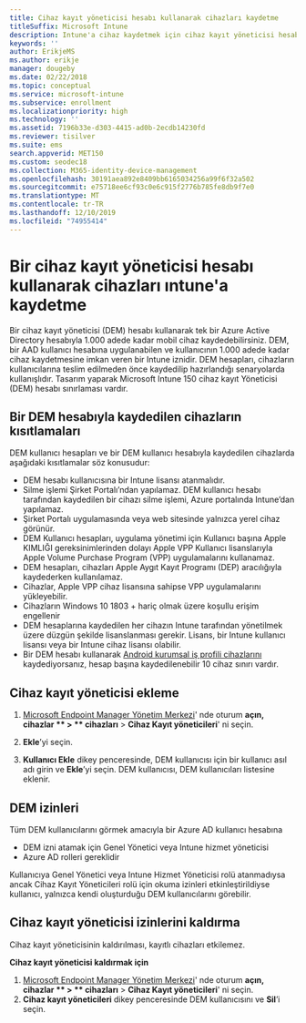 ```yaml
---
title: Cihaz kayıt yöneticisi hesabı kullanarak cihazları kaydetme
titleSuffix: Microsoft Intune
description: Intune'a cihaz kaydetmek için cihaz kayıt yöneticisi hesabını kullanın.
keywords: ''
author: ErikjeMS
ms.author: erikje
manager: dougeby
ms.date: 02/22/2018
ms.topic: conceptual
ms.service: microsoft-intune
ms.subservice: enrollment
ms.localizationpriority: high
ms.technology: ''
ms.assetid: 7196b33e-d303-4415-ad0b-2ecdb14230fd
ms.reviewer: tisilver
ms.suite: ems
search.appverid: MET150
ms.custom: seodec18
ms.collection: M365-identity-device-management
ms.openlocfilehash: 30191aea892e8409bb6165034256a99f6f32a502
ms.sourcegitcommit: e75718ee6cf93c0e6c915f2776b785fe8db9f7e0
ms.translationtype: MT
ms.contentlocale: tr-TR
ms.lasthandoff: 12/10/2019
ms.locfileid: "74955414"
---
```

# <a name="enroll-devices-in-intune-by-using-a-device-enrollment-manager-account"></a>Bir cihaz kayıt yöneticisi hesabı kullanarak cihazları ıntune'a kaydetme

Bir cihaz kayıt yöneticisi (DEM) hesabı kullanarak tek bir Azure Active Directory hesabıyla 1.000 adede kadar mobil cihaz kaydedebilirsiniz. DEM, bir AAD kullanıcı hesabına uygulanabilen ve kullanıcının 1.000 adede kadar cihaz kaydetmesine imkan veren bir Intune iznidir. DEM hesapları, cihazların kullanıcılarına teslim edilmeden önce kaydedilip hazırlandığı senaryolarda kullanışlıdır. Tasarım yaparak Microsoft Intune 150 cihaz kayıt Yöneticisi (DEM) hesabı sınırlaması vardır.

## <a name="limitations-of-devices-that-are-enrolled-with-a-dem-account"></a>Bir DEM hesabıyla kaydedilen cihazların kısıtlamaları

DEM kullanıcı hesapları ve bir DEM kullanıcı hesabıyla kaydedilen cihazlarda aşağıdaki kısıtlamalar söz konusudur:

- DEM hesabı kullanıcısına bir Intune lisansı atanmalıdır.
- Silme işlemi Şirket Portalı’ndan yapılamaz. DEM kullanıcı hesabı tarafından kaydedilen bir cihazı silme işlemi, Azure portalında Intune’dan yapılamaz.
- Şirket Portalı uygulamasında veya web sitesinde yalnızca yerel cihaz görünür.
- DEM Kullanıcı hesapları, uygulama yönetimi için Kullanıcı başına Apple KIMLIĞI gereksinimlerinden dolayı Apple VPP Kullanıcı lisanslarıyla Apple Volume Purchase Program (VPP) uygulamalarını kullanamaz.
- DEM hesapları, cihazları Apple Aygıt Kayıt Programı (DEP) aracılığıyla kaydederken kullanılamaz.
- Cihazlar, Apple VPP cihaz lisansına sahipse VPP uygulamalarını yükleyebilir.
- Cihazların Windows 10 1803 + hariç olmak üzere koşullu erişim engellenir
- DEM hesaplarına kaydedilen her cihazın Intune tarafından yönetilmek üzere düzgün şekilde lisanslanması gerekir. Lisans, bir Intune kullanıcı lisansı veya bir Intune cihaz lisansı olabilir.
- Bir DEM hesabı kullanarak [Android kurumsal iş profili cihazlarını](android-work-profile-enroll.md) kaydediyorsanız, hesap başına kaydedilenebilir 10 cihaz sınırı vardır.


## <a name="add-a-device-enrollment-manager"></a>Cihaz kayıt yöneticisi ekleme

1. [Microsoft Endpoint Manager Yönetim Merkezi](https://go.microsoft.com/fwlink/?linkid=2109431)' nde oturum **açın, cihazlar ** > ** cihazları** > **Cihaz Kayıt yöneticileri**' ni seçin.

2. **Ekle**’yi seçin.

3. **Kullanıcı Ekle** dikey penceresinde, DEM kullanıcısı için bir kullanıcı asıl adı girin ve **Ekle**’yi seçin. DEM kullanıcısı, DEM kullanıcıları listesine eklenir.

## <a name="permissions-for-dem"></a>DEM izinleri

Tüm DEM kullanıcılarını görmek amacıyla bir Azure AD kullanıcı hesabına
- DEM izni atamak için Genel Yönetici veya Intune hizmet yöneticisi
- Azure AD rolleri gereklidir

Kullanıcıya Genel Yönetici veya Intune Hizmet Yöneticisi rolü atanmadıysa ancak Cihaz Kayıt Yöneticileri rolü için okuma izinleri etkinleştirildiyse kullanıcı, yalnızca kendi oluşturduğu DEM kullanıcılarını görebilir.


## <a name="remove-device-enrollment-manager-permissions"></a>Cihaz kayıt yöneticisi izinlerini kaldırma

Cihaz kayıt yöneticisinin kaldırılması, kayıtlı cihazları etkilemez.

**Cihaz kayıt yöneticisi kaldırmak için**

1. [Microsoft Endpoint Manager Yönetim Merkezi](https://go.microsoft.com/fwlink/?linkid=2109431)' nde oturum **açın, cihazlar ** > ** cihazları** > **Cihaz Kayıt yöneticileri**' ni seçin.
2. **Cihaz kayıt yöneticileri** dikey penceresinde DEM kullanıcısını ve **Sil**’i seçin.

